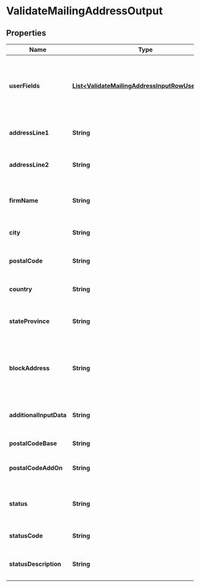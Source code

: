 
# ValidateMailingAddressOutput

## Properties
Name | Type | Description | Notes
------------ | ------------- | ------------- | -------------
**userFields** | [**List&lt;ValidateMailingAddressInputRowUserFields&gt;**](ValidateMailingAddressInputRowUserFields.md) | These fields are returned, unmodified, in the user_fields section of the response. |  [optional]
**addressLine1** | **String** | The first line of the validated address. |  [optional]
**addressLine2** | **String** | The second line of the validated address. |  [optional]
**firmName** | **String** | The validated firm or company name. |  [optional]
**city** | **String** | The validated city name. |  [optional]
**postalCode** | **String** | The validated ZIP Code or postal code. |  [optional]
**country** | **String** | The country name in English. |  [optional]
**stateProvince** | **String** | The validated state or province abbreviation. |  [optional]
**blockAddress** | **String** | The formatted address, as it would appear on a physical mail piece. |  [optional]
**additionalInputData** | **String** | Input data not used by the address validation process. |  [optional]
**postalCodeBase** | **String** | The 5-digit ZIP Code. |  [optional]
**postalCodeAddOn** | **String** | The 4-digit add-on part of the ZIP Code. |  [optional]
**status** | **String** | Reports the success or failure of the match attempt. |  [optional]
**statusCode** | **String** | Reason for failure, if there is one. |  [optional]
**statusDescription** | **String** | Description of the problem, if there is one. |  [optional]




